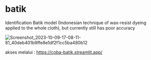 # batik

Identification Batik model (Indonesian technique of wax-resist dyeing applied to the whole cloth), but currently still has poor accuracy

![Screenshot_2023-10-09-17-08-11-81_40deb401b9ffe8e1df2f1cc5ba480b12](https://github.com/dianelnursa/batik/assets/85501002/c34a5c00-42a0-4b8d-bf42-5dc754d7583f)

akses melalui : https://coba-batik.streamlit.app/
